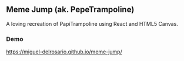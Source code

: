 ## Meme Jump (ak. PepeTrampoline)

A loving recreation of PapiTrampoline using React and HTML5 Canvas.

### Demo

https://miguel-delrosario.github.io/meme-jump/
